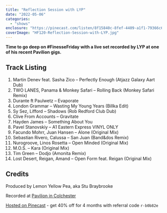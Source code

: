 ```yaml
---
title: "Reflection Session with LYP"
date: "2022-05-06"
categories: 
  - "shows"
enclosure: "https://pinecast.com/listen/8f15840c-8fef-4409-a1f1-79366c6632f3.mp3 161022425 audio/mpeg "
coverImage: "HF120-Reflection-Session-with-LYP.jpg"
---
```


**Time to go deep on #FinesseFriday with a live set recorded by LYP at one of his recent Pavilion gigs.**

## Track Listing

1. Martin Denev feat. Sasha Zico – Perfectly Enough (Atjazz Galaxy Aart Dub)
2. TWO LANES, Panama & Monkey Safari – Rolling Back (Monkey Safari Remix)
3. Durante ft Paulwetz – Evaporate
4. London Grammar – Wasting My Young Years (Billka Edit)
5. Sy Sez, Lifford – Shadows (Rob Redford Club Dub)
6. Clive From Accounts – Gravitate
7. Hayden James – Something About You
8. Pavel Stanovskiy – A1 Eastern Express VINYL ONLY
9. Facundo Mohrr, Juan Hansen – Alone (Original Mix)
10. Sebastian Rivero, Calussa – San Juan (Band&dos Remix)
11. Nurogroove, Linos Rosetta – Open Minded (Original Mix)
12. M.O.S. – Kara (Original Mix)
13. Tim Green – Dodjo (Amonita Remix)
14. Lost Desert, Reigan, Amand – Open Form feat. Reigan (Original Mix)

## Credits

Produced by Lemon Yellow Pea, aka Stu Braybrooke

Recorded at [Pavilion in Colchester](https://pavilion-restaurant.co.uk)

[Hosted on Pinecast](https://pinecast.com) - get 40% off for 4 months with referral code `r-b0b82e`
